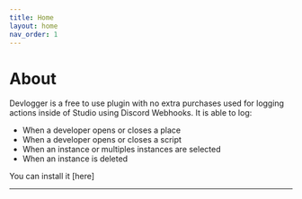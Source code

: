 ```yaml
---
title: Home
layout: home
nav_order: 1
---
```

# About

Devlogger is a free to use plugin with no extra purchases used for logging actions inside of Studio using Discord Webhooks. It is able to log:

- When a developer opens or closes a place
- When a developer opens or closes a script
- When an instance or multiples instances are selected
- When an instance is deleted

You can install it [here]

----
[^1]: [Devforum Post](https://devforum.roblox.com/t/plugin-devlogger-effortless-and-automated-logging/3008354)
[^2]: [My roblox profile](https://www.roblox.com/users/1819038414/profile)
[here]: https://create.roblox.com/store/asset/17766906953/Devlogger-effortless-and-automated-logging
